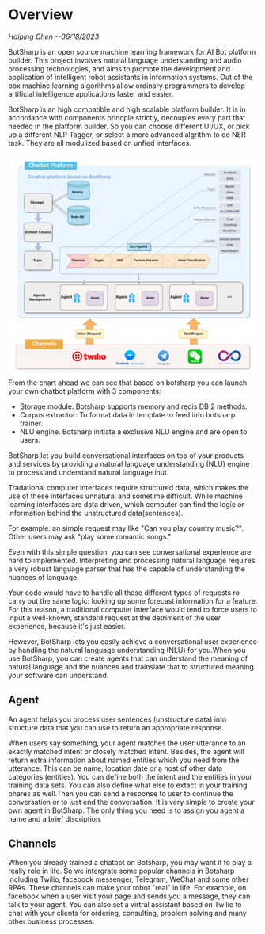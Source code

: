 # Overview
*Haiping Chen --06/18/2023*

BotSharp is an open source machine learning framework for AI Bot platform builder. This project involves natural language understanding and audio processing technologies, and aims to promote the development and application of intelligent robot assistants in information systems. Out of the box machine learning algorithms allow ordinary programmers to develop artificial intelligence applications faster and easier.

BotSharp is an high compatible and high scalable platform builder. It is in accordance with components princple strictly, decouples every part that needed in the platform builder. So you can choose different UI/UX, or pick up a different NLP Tagger, or select a more advanced algrithm to do NER task. They are all modulized based on unfied interfaces. 

![ ](../static/screenshots/BotSharp_arch.png  "BotSharp Architecture Chart")
From the chart ahead we can see that based on botsharp you can launch your own chatbot platform with 3 components:

- Storage module: Botsharp supports memory and redis DB 2 methods.
- Corpus extractor: To format data in template to feed into botsharp trainer. 
- NLU engine. Botsharp initiate a exclusive NLU engine and are open to users. 

BotSharp let you build conversational interfaces on top of your products and services by providing a natural language understanding (NLU) engine to process and understand natural language inut. 

Tradational computer interfaces require structured data, which makes the use of these interfaces unnatural and sometime difficult. While machine learning interfaces are data driven, which computer can find the logic or information behind the unstructured data(sentences).

For example. an simple request may like "Can you play country music?". Other users may ask "play some romantic songs." 

Even with this simple question, you can see conversational experience are hard to implemented. Interpreting and processing natural language requires a very robust language parser that has the capable of understanding the nuances of language.

Your code would have to handle all these different types of requests ro carry out the same logic: looking up some forecast information for a feature. For this reason, a traditional computer interface would tend to force users to input a well-known, standard request at the detriment of the user experience, because it's just easier.

However, BotSharp lets you easily achieve a conversational user experience by handling the natural language understanding (NLU) for you.When you use BotSharp, you can create agents that can understand the meaning of natural language and the nuances and trainslate that to structured meaning your software can understand.

## Agent
An agent helps you process user sentences (unstructure data) into structure data that you can use to return an appropriate response.

When users say something, your agent matches the user utterance to an exactly matched intent or closely matched intent.  Besides, the agent will return extra information about named entities which you need from the utterance. This can be name, location date or a host of other data categories (entities). You can define both the intent and the entities in your training data sets. You can also define what else to extact in your training phares as well.Then you can send a response to user to continue the conversation or to just end the conversation. It is very simple to create your own agent in BotSharp. The only thing you need is to assign you agent a name and a brief discription.


## Channels
 When you already trained a chatbot on Botsharp, you may want it to play a really role in life. So we intergrate some popular channels in Botsharp including Twilio, facebook messenger, Telegram, WeChat and some other RPAs. These channels can make your robot "real" in life. For example, on facebook when a user visit your page and sends you a message, they can talk to your agent. You can also set a virtral assistant based on Twilio to chat with your clients for ordering, consulting, problem solving and many other business processes.
